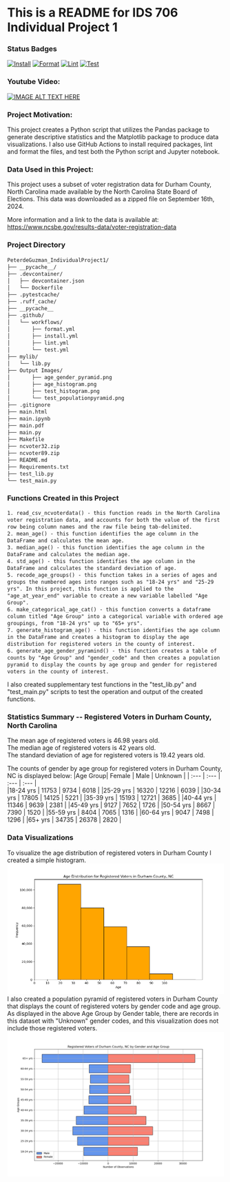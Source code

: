  # This is a README for IDS 706 Individual Project 1

### Status Badges 
[![Install](https://github.com/nogibjj/PeterdeGuzman_IndividualProject1/actions/workflows/install.yml/badge.svg)](https://github.com/nogibjj/PeterdeGuzman_IndividualProject1/actions/workflows/install.yml)
[![Format](https://github.com/nogibjj/PeterdeGuzman_IndividualProject1/actions/workflows/format.yml/badge.svg)](https://github.com/nogibjj/PeterdeGuzman_IndividualProject1/actions/workflows/format.yml)
[![Lint](https://github.com/nogibjj/PeterdeGuzman_IndividualProject1/actions/workflows/lint.yml/badge.svg)](https://github.com/nogibjj/PeterdeGuzman_IndividualProject1/actions/workflows/lint.yml)
[![Test](https://github.com/nogibjj/PeterdeGuzman_IndividualProject1/actions/workflows/test.yml/badge.svg)](https://github.com/nogibjj/PeterdeGuzman_IndividualProject1/actions/workflows/test.yml)

### Youtube Video:

[![IMAGE ALT TEXT HERE](https://img.youtube.com/vi/uzGOJviFHMI/0.jpg)](https://www.youtube.com/watch?v=uzGOJviFHMI)


### Project Motivation:
This project creates a Python script that utilizes the Pandas package to generate descriptive statistics and the Matplotlib package to produce data visualizations. I also use GitHub Actions to install required packages, lint and format the files, and test both the Python script and Jupyter notebook. 


### Data Used in this Project:
This project uses a subset of voter registration data for Durham County, North Carolina made available by the North Carolina State Board of Elections. This data was downloaded as a zipped file on September 16th, 2024. 

More information and a link to the data is available at: https://www.ncsbe.gov/results-data/voter-registration-data

### Project Directory
```
PeterdeGuzman_IndividualProject1/
├── __pycache__/
├── .devcontainer/
│   ├── devcontainer.json
│   └── Dockerfile
├── .pytestcache/
├── .ruff_cache/
├── __pycache__
├── .github/
│   └── workflows/
│       ├── format.yml
│       ├── install.yml
│       ├── lint.yml
│       └── test.yml
├── mylib/
│   └── lib.py
├── Output Images/
│       ├── age_gender_pyramid.png
│       ├── age_histogram.png
│       ├── test_histogram.png
│       └── test_populationpyramid.png
├── .gitignore
├── main.html
├── main.ipynb
├── main.pdf
├── main.py
├── Makefile
├── ncvoter32.zip
├── ncvoter89.zip
├── README.md
├── Requirements.txt
├── test_lib.py
└── test_main.py
```




### Functions Created in this Project
    1. read_csv_ncvoterdata() - this function reads in the North Carolina voter registration data, and accounts for both the value of the first row being column names and the raw file being tab-delimited.
    2. mean_age() - this function identifies the age column in the DataFrame and calculates the mean age.
    3. median_age() - this function identifies the age column in the DataFrame and calculates the median age.
    4. std_age() - this function identifies the age column in the DataFrame and calculates the standard deviation of age.
    5. recode_age_groups() - this function takes in a series of ages and groups the numbered ages into ranges such as "18-24 yrs" and "25-29 yrs". In this project, this function is applied to the "age_at_year_end" variable to create a new variable labelled "Age Group".
    6. make_categorical_age_cat() - this function converts a dataframe column titled "Age Group" into a categorical variable with ordered age groupings, from "18-24 yrs" up to "65+ yrs".
    7. generate_histogram_age() - this function identifies the age column in the DataFrame and creates a histogram to display the age distribution for registered voters in the county of interest. 
    6. generate_age_gender_pyramind() - this function creates a table of counts by "Age Group" and "gender_code" and then creates a population pyramid to display the counts by age group and gender for registered voters in the county of interest.
I also created supplementary test functions in the "test_lib.py" and "test_main.py" scripts to test the operation and output of the created functions. 


### Statistics Summary -- Registered Voters in Durham County, North Carolina

The mean age of registered voters is 46.98 years old. <br>
The median age of registered voters is 42 years old. <br> 
The standard deviation of age for registered voters is 19.42 years old. 

The counts of gender by age group for registered voters in Durham County, NC is displayed below: 
|Age Group| Female | Male | Unknown |
| :--- | :--- | :--- | :--- |                    
|18-24 yrs |   11753 |   9734 |  6018 |
|25-29 yrs |  16320 | 12216 | 6039 |
|30-34 yrs |   17805 | 14125 | 5221 |
|35-39 yrs |   15193 | 12721 | 3685 |
|40-44 yrs |   11346 |  9639 | 2381 |
|45-49 yrs |    9127 |  7652 | 1726 |
|50-54 yrs |    8667 |  7390 | 1520 |
|55-59 yrs |    8404 |  7065 | 1316 |
|60-64 yrs |    9047 |  7498 | 1296 |
|65+ yrs   |   34735 | 26378 | 2820 |

### Data Visualizations
To visualize the age distribution of registered voters in Durham County I created a simple histogram. 
![alt text](age_histogram.png)
I also created a population pyramid of registered voters in Durham County that displays the count of registered voters by gender code and age group. As displayed in the above Age Group by Gender table, there are records in this dataset with "Unknown" gender codes, and this visualization does not include those registered voters. 
![alt text](age_gender_pyramid.png)



